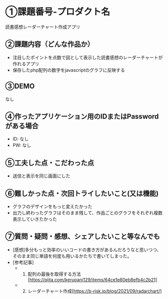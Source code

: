 

# ①課題番号-プロダクト名

読書感想レーダーチャート作成アプリ

## ②課題内容（どんな作品か）

- 注目したポイントを点数で図として表示した読書感想のレーダーチャートが作れるアプリ
- 保存したphp配列の数字をjavascriptのグラフに反映する

## ③DEMO

なし

## ④作ったアプリケーション用のIDまたはPasswordがある場合

- ID: なし
- PW: なし

## ⑤工夫した点・こだわった点

- 送信と表示を同じ画面にした

## ⑥難しかった点・次回トライしたいこと(又は機能)

- グラフのデザインをもっと変えたかった
- 出力し終わったグラフはそのまま残して、作品ごとのグラフをそれぞれ複数表示していきたかった

## ⑦質問・疑問・感想、シェアしたいこと等なんでも

- [感想]多分もっと効率のいいコードの書き方があるんだろうなと思いつつ、そのまま同じ単語を何度も用いるかたちで書いてしまった。
- [参考記事]
  - 1. 配列の最後を取得する方法 [https://qiita.com/kerupani129/items/64ce1e80eb8efb4c2b21]
  - 2. レーダーチャート作成[https://b-risk.jp/blog/2021/09/radarchart/]